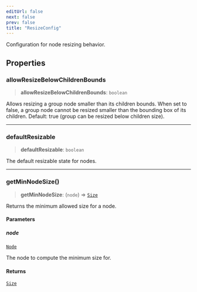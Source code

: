 ```yaml
---
editUrl: false
next: false
prev: false
title: "ResizeConfig"
---
```


Configuration for node resizing behavior.

## Properties

### allowResizeBelowChildrenBounds

> **allowResizeBelowChildrenBounds**: `boolean`

Allows resizing a group node smaller than its children bounds.
When set to false, a group node cannot be resized smaller than the bounding box of its children.
Default: true (group can be resized below children size).

***

### defaultResizable

> **defaultResizable**: `boolean`

The default resizable state for nodes.

***

### getMinNodeSize()

> **getMinNodeSize**: (`node`) => [`Size`](/docs/api/types/size/)

Returns the minimum allowed size for a node.

#### Parameters

##### node

[`Node`](/docs/api/types/node/)

The node to compute the minimum size for.

#### Returns

[`Size`](/docs/api/types/size/)
